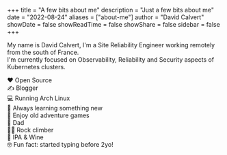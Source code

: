 +++
title = "A few bits about me"
description = "Just a few bits about me"
date = "2022-08-24"
aliases = ["about-me"]
author = "David Calvert"
showDate = false
showReadTime = false
showShare = false
sidebar = false
+++

My name is David Calvert, I'm a Site Reliability Engineer working remotely from the south of France.\
I'm currently focused on Observability, Reliability and Security aspects of Kubernetes clusters.

❤️ Open Source \
✍️ Blogger \
💻 Running Arch Linux \
🎯 Always learning something new \
💾 Enjoy old adventure games \
👶 Dad \
🧗‍♂️ Rock climber \
🍺 IPA & Wine \
🤓 Fun fact: started typing before 2yo!
<!-- markdownlint-disable-next-line MD033 -->
<br>
</div>
